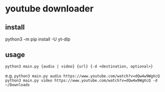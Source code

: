 # youtube downloader

## install

python3 -m pip install -U yt-dlp

## usage

`python3 main.py {audio | video} {url} {-d <destination, optional>}`

e.g.
`python3 main.py audio https://www.youtube.com/watch?v=dQw4w9WgXcQ`
`python3 main.py video https://www.youtube.com/watch?v=dQw4w9WgXcQ -d ~/Downloads`
